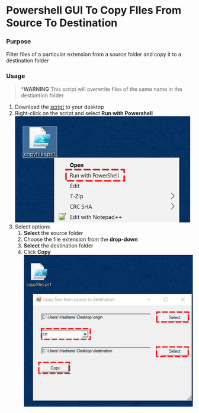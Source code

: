 # Powershell GUI To Copy FIles From Source To Destination

### Purpose

Filter files of a particular extension from a source folder and copy it to a destination folder

### Usage

> ***WARNING** This script will overwrite files of the same name in the destiantion folder

1. Download the [script](https://github.com/hadriane/powershell_gui_copy_files/blob/master/copyfiles.ps1) to your desktop
2. Right-click on the script and select **Run with Powershell**
![Run with Powershell](https://github.com/hadriane/powershell_gui_copy_files/blob/master/images/run_with_powershell.png)
3. Select options
    1. **Select** the source folder
    2. Choose the file extension from the **drop-down**
    3. **Select** the destination folder
    4. Click **Copy**
![Select Options](https://github.com/hadriane/powershell_gui_copy_files/blob/master/images/select_options.png)

